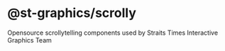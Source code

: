 # @st-graphics/scrolly
Opensource scrollytelling components used by Straits Times Interactive Graphics Team
